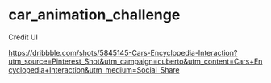 # car_animation_challenge

Credit UI

https://dribbble.com/shots/5845145-Cars-Encyclopedia-Interaction?utm_source=Pinterest_Shot&utm_campaign=cuberto&utm_content=Cars+Encyclopedia+Interaction&utm_medium=Social_Share
